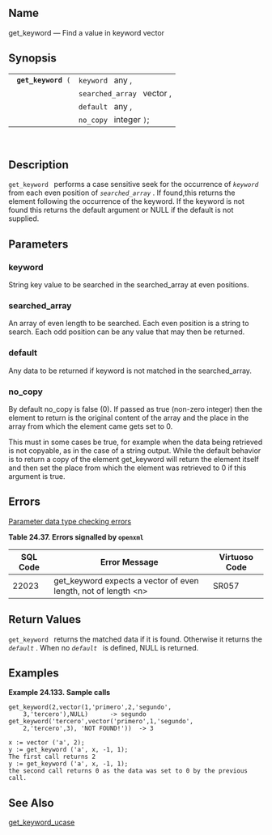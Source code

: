 <div id="fn_get_keyword" class="refentry">

<div class="titlepage">

</div>

<div class="refnamediv">

## Name

get_keyword — Find a value in keyword vector

</div>

<div class="refsynopsisdiv">

## Synopsis

<div id="fsyn_get_keyword" class="funcsynopsis">

|                          |                            |
|--------------------------|----------------------------|
| ` `**`get_keyword`**` (` | `keyword ` any ,           |
|                          | `searched_array ` vector , |
|                          | `default ` any ,           |
|                          | `no_copy ` integer `)`;    |

<div class="funcprototype-spacer">

 

</div>

</div>

</div>

<div id="desc_get_keyword" class="refsect1">

## Description

`get_keyword ` performs a case sensitive seek for the occurrence of
*`keyword`* from each even position of *`searched_array`* . If
found,this returns the element following the occurrence of the keyword.
If the keyword is not found this returns the default argument or NULL if
the default is not supplied.

</div>

<div id="params_get_keyword" class="refsect1">

## Parameters

<div id="id90066" class="refsect2">

### keyword

String key value to be searched in the searched_array at even positions.

</div>

<div id="id90069" class="refsect2">

### searched_array

An array of even length to be searched. Each even position is a string
to search. Each odd position can be any value that may then be returned.

</div>

<div id="id90072" class="refsect2">

### default

Any data to be returned if keyword is not matched in the searched_array.

</div>

<div id="id90075" class="refsect2">

### no_copy

By default no_copy is false (0). If passed as true (non-zero integer)
then the element to return is the original content of the array and the
place in the array from which the element came gets set to 0.

This must in some cases be true, for example when the data being
retrieved is not copyable, as in the case of a string output. While the
default behavior is to return a copy of the element get_keyword will
return the element itself and then set the place from which the element
was retrieved to 0 if this argument is true.

</div>

</div>

<div id="errors_get_keyword" class="refsect1">

## Errors

<a href="datatypeerror.html" class="link"
title="23.2.2. Data Type Errors">Parameter data type checking errors</a>

<div id="id90083" class="table">

**Table 24.37. Errors signalled by `openxml `**

<div class="table-contents">

| SQL Code                              | Error Message                                                    | Virtuoso Code |
|---------------------------------------|------------------------------------------------------------------|---------------|
| <span class="errorcode">22023 </span> | get_keyword expects a vector of even length, not of length \<n\> | SR057         |

</div>

</div>

  

</div>

<div id="ret_get_keyword" class="refsect1">

## Return Values

`get_keyword ` returns the matched data if it is found. Otherwise it
returns the *`default`* . When no *`default `* is defined, NULL is
returned.

</div>

<div id="examples_get_keyword" class="refsect1">

## Examples

<div id="ex_get_keyword" class="example">

**Example 24.133. Sample calls**

<div class="example-contents">

``` programlisting
get_keyword(2,vector(1,'primero',2,'segundo',
    3,'tercero'),NULL)      -> segundo
get_keyword('tercero',vector('primero',1,'segundo',
    2,'tercero',3), 'NOT FOUND!'))  -> 3

x := vector ('a', 2);
y := get_keyword ('a', x, -1, 1);
The first call returns 2
y := get_keyword ('a', x, -1, 1);
the second call returns 0 as the data was set to 0 by the previous call.
```

</div>

</div>

  

</div>

<div id="seealso_get_keyword" class="refsect1">

## See Also

<a href="fn_get_keyword_ucase.html" class="link"
title="get_keyword_ucase">get_keyword_ucase</a>

</div>

</div>
